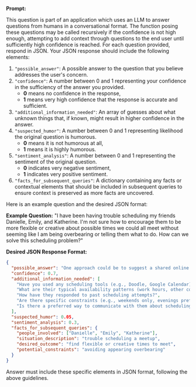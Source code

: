 **Prompt:**

This question is part of an application which uses an LLM to answer questions from humans in a conversational format. The function posing these questions may be called recursively if the confidence is not high enough, attempting to add context through questions to the end user until sufficiently high confidence is reached. For each question provided, respond in JSON. Your JSON response should include the following elements:

1. `"possible_answer"`: A possible answer to the question that you believe addresses the user's concern.
2. `"confidence"`: A number between 0 and 1 representing your confidence in the sufficiency of the answer you provided. 
   - **0** means no confidence in the response, 
   - **1** means very high confidence that the response is accurate and sufficient.
3. `"additional_information_needed"`: An array of guesses about what unknown things that, if known, might result in higher confidence in the answer.
4. `"suspected_humor"`: A number between 0 and 1 representing likelihood the original question is humorous. 
   - **0** means it is not humorous at all, 
   - **1** means it is highly humorous.
5. `"sentiment_analysis"`: A number between 0 and 1 representing the sentiment of the original question. 
   - **0** indicates very negative sentiment, 
   - **1** indicates very positive sentiment.
6. `"facts_for_subsequent_queries"`: A dictionary containing any facts or contextual elements that should be included in subsequent queries to ensure context is preserved as more facts are uncovered.

Here is an example question and the desired JSON format:

**Example Question:** "I have been having trouble scheduling my friends Danielle, Emily, and Katherine. I'm not sure how to encourage them to be more flexible or creative about possible times we could all meet without seeming like I am being overbearing or telling them what to do. How can we solve this scheduling problem?"

**Desired JSON Response Format:**

```json
{
  "possible_answer": "One approach could be to suggest a shared online calendar or scheduling tool where everyone can indicate their availability. This way, it feels more like a collaborative effort rather than you setting the schedule. You could also propose a few options and ask them to choose what works best, emphasizing that you're open to adjusting your own schedule to accommodate theirs. Encouraging a brainstorming session on times or formats for meetups might help spark some creative solutions without coming across as overbearing.",
  "confidence": 0.7,
  "additional_information_needed": [
    "Have you used any scheduling tools (e.g., Doodle, Google Calendar) with them before?",
    "What are their typical availability patterns (work hours, other commitments)?",
    "How have they responded to past scheduling attempts?",
    "Are there specific constraints (e.g., weekends only, evenings preferred) that need to be considered?",
    "Is there a preferred way to communicate with them about scheduling (text, email, group chat)?"
  ],
  "suspected_humor": 0.05,
  "sentiment_analysis": 0.3,
  "facts_for_subsequent_queries": {
    "people_involved": ["Danielle", "Emily", "Katherine"],
    "situation_description": "trouble scheduling a meetup",
    "desired_outcome": "find flexible or creative times to meet",
    "potential_constraints": "avoiding appearing overbearing"
  }
}
```

Answer must include these specific elements in JSON format, following the above guidelines.
